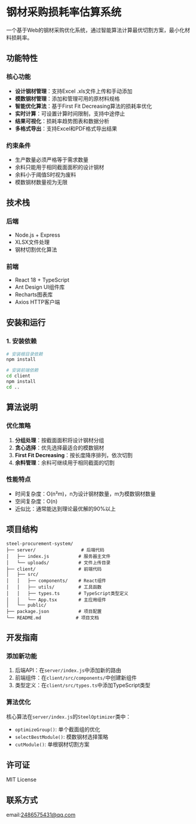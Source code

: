 # 钢材采购损耗率估算系统

一个基于Web的钢材采购优化系统，通过智能算法计算最优切割方案，最小化材料损耗率。

## 功能特性

### 核心功能
- **设计钢材管理**：支持Excel .xls文件上传和手动添加
- **模数钢材管理**：添加和管理可用的原材料规格
- **智能优化算法**：基于First Fit Decreasing算法的损耗率优化
- **实时计算**：可设置计算时间限制，支持中途停止
- **结果可视化**：损耗率趋势图表和数据分析
- **多格式导出**：支持Excel和PDF格式导出结果

### 约束条件
- 生产数量必须严格等于需求数量
- 余料只能用于相同截面面积的设计钢材
- 余料小于阈值S时视为废料
- 模数钢材数量视为无限

## 技术栈

### 后端
- Node.js + Express
- XLSX文件处理
- 钢材切割优化算法

### 前端
- React 18 + TypeScript
- Ant Design UI组件库
- Recharts图表库
- Axios HTTP客户端

## 安装和运行

### 1. 安装依赖

```bash
# 安装根目录依赖
npm install

# 安装前端依赖
cd client
npm install
cd ..
```
## 算法说明

### 优化策略
1. **分组处理**：按截面面积将设计钢材分组
2. **贪心选择**：优先选择最适合的模数钢材
3. **First Fit Decreasing**：按长度降序排列，依次切割
4. **余料管理**：余料可继续用于相同截面的切割

### 性能特点
- 时间复杂度：O(n²m)，n为设计钢材数量，m为模数钢材数量
- 空间复杂度：O(n)
- 近似比：通常能达到理论最优解的90%以上

## 项目结构

```
steel-procurement-system/
├── server/                 # 后端代码
│   ├── index.js           # 服务器主文件
│   └── uploads/           # 文件上传目录
├── client/                # 前端代码
│   ├── src/
│   │   ├── components/    # React组件
│   │   ├── utils/         # 工具函数
│   │   ├── types.ts       # TypeScript类型定义
│   │   └── App.tsx        # 主应用组件
│   └── public/
├── package.json           # 项目配置
└── README.md             # 项目文档
```

## 开发指南

### 添加新功能
1. 后端API：在`server/index.js`中添加新的路由
2. 前端组件：在`client/src/components/`中创建新组件
3. 类型定义：在`client/src/types.ts`中添加TypeScript类型

### 算法优化
核心算法在`server/index.js`的`SteelOptimizer`类中：
- `optimizeGroup()`: 单个截面组的优化
- `selectBestModule()`: 模数钢材选择策略
- `cutModule()`: 单根钢材切割方案

## 许可证

MIT License

## 联系方式

email:2486575431@qq.com 
